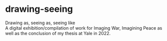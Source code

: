 # drawing-seeing
Drawing as, seeing as, seeing like<br>
A digital exhibition/compilation of work for Imaging War, Imagining Peace as well as the conclusion of my thesis at Yale in 2022.
